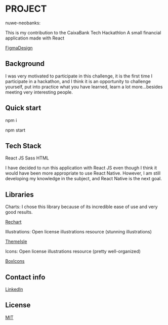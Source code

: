 # PROJECT

nuwe-neobanks:

This is my contribution to the CaixaBank Tech Hackathlon
A small financial application made with React 

[FigmaDesign](https://www.figma.com/file/SxdHiAzQFC7oyBO0FeQGhh?node-id=502:2097)


## Background 

I was very motivated to participate in this challenge, it is the first time I participate in a hackathon, and I think it is an opportunity to challenge yourself, put into practice what you have learned, learn a lot more...besides meeting very interesting people.

## Quick start

npm i


npm start


## Tech Stack

React
JS
Sass
HTML

I have decided to run this application with React JS even though I think it would have been more appropriate to use React Native.
However, I am still developing my knowledge in the subject, and React Native is the next goal.

## Libraries
Charts:
I chose this library because of its incredible ease of use and very good results.

[Rechart](https://recharts.org)


Illustrations:
Open license illustrations resource (stunning illustrations)

[ThemeIsle](https://themeisle.com/illustrations)

Icons:
Open license illustrations resource (pretty well-organized)

[BoxIcons](https://boxicons.com/)

## Contact info

 [LinkedIn](https://www.linkedin.com/in/abigail-ojeda)


## License 

[MIT](https://opensource.org/licenses/MIT)

